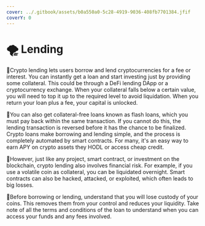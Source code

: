 ```yaml
---
cover: ../.gitbook/assets/b0a550a0-5c28-4919-9036-408fb7701384.jfif
coverY: 0
---
```


# 🌪 Lending

:clap:Crypto lending lets users borrow and lend cryptocurrencies for a fee or interest. You can instantly get a loan and start investing just by providing some collateral. This could be through a DeFi lending DApp or a cryptocurrency exchange. When your collateral falls below a certain value, you will need to top it up to the required level to avoid liquidation. When you return your loan plus a fee, your capital is unlocked.&#x20;

:clap:You can also get collateral-free loans known as flash loans, which you must pay back within the same transaction. If you cannot do this, the lending transaction is reversed before it has the chance to be finalized. Crypto loans make borrowing and lending simple, and the process is completely automated by smart contracts. For many, it's an easy way to earn APY on crypto assets they HODL or access cheap credit.

:clap:However, just like any project, smart contract, or investment on the blockchain, crypto lending also involves financial risk. For example, if you use a volatile coin as collateral, you can be liquidated overnight. Smart contracts can also be hacked, attacked, or exploited, which often leads to big losses.

:clap:Before borrowing or lending, understand that you will lose custody of your coins. This removes them from your control and reduces your liquidity. Take note of all the terms and conditions of the loan to understand when you can access your funds and any fees involved.
